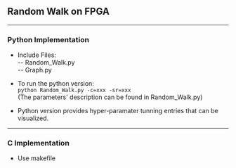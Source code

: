 ## Random Walk on FPGA
---
### Python Implementation
+ Include Files:\
\-- Random_Walk.py\
\-- Graph.py

+ To run the python version:\
```python Random_Walk.py -c=xxx -sr=xxx```\
(The parameters' description can be found in Random_Walk.py)

+ Python version provides hyper-paramater tunning entries that can be visualized.

---
### C Implementation
+ Use makefile
